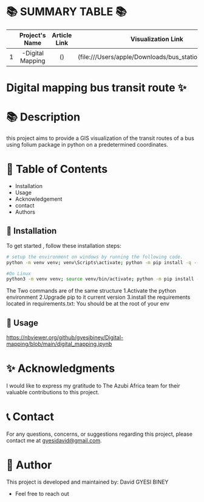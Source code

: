 📚 SUMMARY TABLE 📚
   =================


|  | Project's Name | Article Link    | Visualization Link  |
|:--:|:--------------:|:--------------:|:--------------:|
| 1 |  -Digital Mapping            |  () | (file:///Users/apple/Downloads/bus_stations_map.html) |


# Digital mapping bus transit route ✨

📚 **Description**
=================

this project aims to provide a GIS visualization of the transit routes of a bus using folium package in python on a predetermined coordinates.

📖 **Table of Contents**
=================
- Installation
- Usage
- Acknowledgement
- contact
- Authors

🔧 **Installation**
-----------------
To get started , follow these installation steps:
```bash
# setup the environment on windows by running the following code.
python -m venv venv; venv\Scripts\activate; python -m pip install -q --upgrade pip; python -m pip install -r requirements.txt  

#On Linux
python3 -m venv venv; source venv/bin/activate; python -m pip install -q --upgrade pip; python -m pip install -r requirements.txt 

```
The Two commands are of the same structure
1.Activate the python environment
2.Upgrade pip to it current version
3.install the requirements located in requirements.txt: You should be at the root of your env




🚀 **Usage**
-----------------

https://nbviewer.org/github/gyesibiney/Digital-mapping/blob/main/digital_mapping.ipynb



✨ **Acknowledgments**
=================

I would like to express my gratitude to The Azubi Africa team for their valuable contributions to this project.

📞 **Contact**
=================

For any questions, concerns, or suggestions regarding  this project, please contact me at gyesidavid@gmail.com.


👥 **Author**
=================

This project is developed and maintained by:
David GYESI BINEY
- Feel free to reach out


